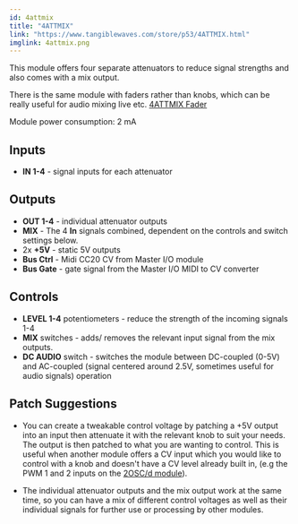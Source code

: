 ```yaml
---
id: 4attmix
title: "4ATTMIX"
link: "https://www.tangiblewaves.com/store/p53/4ATTMIX.html"
imglink: 4attmix.png
---
```





This module offers four separate attenuators to reduce signal strengths and also comes with a mix output.

There is the same module with faders rather than knobs, which can be really useful for audio mixing live etc. [4ATTMIX Fader](https://wiki.aemodular.com/pmwiki.php/AeManual/4ATTMIXFADER)

Module power consumption: 2 mA

## Inputs

*   **IN 1-4** - signal inputs for each attenuator

## Outputs

*   **OUT 1-4** - individual attenuator outputs
*   **MIX** - The 4 **In** signals combined, dependent on the controls and switch settings below.
*   2x **+5V** - static 5V outputs
*   **Bus Ctrl** - Midi CC20 CV from Master I/O module
*   **Bus Gate** - gate signal from the Master I/O MIDI to CV converter

## Controls

*   **LEVEL 1-4** potentiometers - reduce the strength of the incoming signals 1-4
*   **MIX** switches - adds/ removes the relevant input signal from the mix outputs.
*   **DC AUDIO** switch - switches the module between DC-coupled (0-5V) and AC-coupled (signal centered around 2.5V, sometimes useful for audio signals) operation

## Patch Suggestions

- You can create a tweakable control voltage by patching a +5V output into an input then attenuate it with the relevant knob to suit your needs. The output is then patched to what you are wanting to control. This is useful when another module offers a CV input which you would like to control with a knob and doesn't have a CV level already built in, (e.g the PWM 1 and 2 inputs on the [2OSC/d module](https://wiki.aemodular.com/pmwiki.php/AeManual/2OSCD)).

- The individual attenuator outputs and the mix output work at the same time, so you can have a mix of different control voltages as well as their individual signals for further use or processing by other modules.

